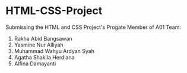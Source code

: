 # HTML-CSS-Project
Submissing the HTML and CSS Project's Progate
Member of A01 Team:
1. Rakha Abid Bangsawan
2. Yasmine Nur Alliyah
3. Muhammad Wahyu Ardyan Syah
4. Agatha Shakila Herdiana
5. Alfina Damayanti
